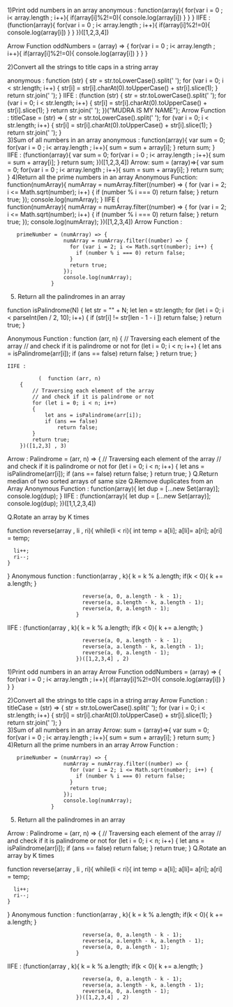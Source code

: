 1)Print odd numbers in an array
anonymous  :  function(array){
                  for(var i = 0 ; i< array.length ; i++){
                        if(array[i]%2!=0){
                           console.log(array[i])
                        } 
                   }
                }
IIFE :       (function(array){
             for(var i = 0 ; i< array.length ; i++){
                        if(array[i]%2!=0){
                           console.log(array[i])
                        } 
                   }
             })([1,2,3,4])
             
Arrow Function    oddNumbers = (array) => {
                   for(var i = 0 ; i< array.length ; i++){
                        if(array[i]%2!=0){
                           console.log(array[i])
                        } 
                   }
                        }
                        
   2)Convert all the strings to title caps in a string array
   
 anonymous :   function (str) {
                    str = str.toLowerCase().split(' ');
                    for (var i = 0; i < str.length; i++) {
                      str[i] = str[i].charAt(0).toUpperCase() + str[i].slice(1); 
                    } 
                    return str.join(' ');
                  }
IIFE : (function (str) {
                    str = str.toLowerCase().split(' ');
                    for (var i = 0; i < str.length; i++) {
                      str[i] = str[i].charAt(0).toUpperCase() + str[i].slice(1); 
                    } 
                    return str.join(' ');
                  })("MUDRA IS MY NAME");
 Arrow Function : titleCase = (str) => {
                    str = str.toLowerCase().split(' ');
                    for (var i = 0; i < str.length; i++) {
                      str[i] = str[i].charAt(0).toUpperCase() + str[i].slice(1); 
                    } 
                    return str.join(' ');
                  }            
3)Sum of all numbers in an array 
anonymous  :  function(array){
                  var sum = 0;
                  for(var i = 0 ; i< array.length ; i++){
                     sum = sum + array[i];
                   }
                   return sum;
                }
IIFE :       (function(array){
             var sum = 0;
                  for(var i = 0 ; i< array.length ; i++){
                     sum = sum + array[i];
                   }
                   return sum;
             })([1,2,3,4])
Arrow:       sum = (array)=>{
             var sum = 0;
                  for(var i = 0 ; i< array.length ; i++){
                     sum = sum + array[i];
                   }
                   return sum;
                   }
4)Return all the prime numbers in an array
    Anonymous Function:
                 function(numArray){
                      numArray = numArray.filter((number) => {
                        for (var i = 2; i <= Math.sqrt(number); i++) {
                          if (number % i === 0) return false;
                        }
                        return true;
                      });
                      console.log(numArray);
                  }
   IIFE 
                   (  
                   function(numArray){
                      numArray = numArray.filter((number) => {
                        for (var i = 2; i <= Math.sqrt(number); i++) {
                          if (number % i === 0) return false;
                        }
                        return true;
                      });
                      console.log(numArray);
                  })([1,2,3,4])
    Arrow Function :
    
       primeNumber = (numArray) => {
                      numArray = numArray.filter((number) => {
                        for (var i = 2; i <= Math.sqrt(number); i++) {
                          if (number % i === 0) return false;
                        }
                        return true;
                      });
                      console.log(numArray);
                  }
                  
5)  Return all the palindromes in an array

function isPalindrome(N)
    {
        let str = "" + N;
        let len = str.length;
        for (let i = 0; i < parseInt(len / 2, 10); i++)
        {
            if (str[i] != str[len - 1 - i ])
                return false;
        }
        return true;
    }
    
  Anonymous Function :  function (arr, n)
    {
        // Traversing each element of the array
        // and check if it is palindrome or not
        for (let i = 0; i < n; i++)
        {
            let ans = isPalindrome(arr[i]);
            if (ans == false)
                return false;
        }
        return true;
    }
    
    IIFE : 

              (  function (arr, n)
        {
            // Traversing each element of the array
            // and check if it is palindrome or not
            for (let i = 0; i < n; i++)
            {
                let ans = isPalindrome(arr[i]);
                if (ans == false)
                    return false;
            }
            return true;
        })([1,2,3] , 3)

Arrow : 
Palindrome = (arr, n) =>
    {
        // Traversing each element of the array
        // and check if it is palindrome or not
        for (let i = 0; i < n; i++)
        {
            let ans = isPalindrome(arr[i]);
            if (ans == false)
                return false;
        }
        return true;
    }
Q.Return median of two sorted arrays of same size
Q.Remove duplicates from an Array
Anonymous Function : function(array){
                        let dup = [...new Set(array)];
                        console.log(dup);
                      }
IIFE :                (function(array){
                        let dup = [...new Set(array)];
                        console.log(dup);
                       })([1,1,2,3,4])
                       

Q.Rotate an array by K times

function reverse(array , li , ri){
 while(li < ri){
      int temp = a[li];
      a[li]= a[ri];
      a[ri] = temp;
      
      li++;
      ri--;
    }
}
Anonymous function : function(array , k){
                          k = k % a.length;
                            if(k < 0){
                              k += a.length;
                            }

                            reverse(a, 0, a.length - k - 1);
                            reverse(a, a.length - k, a.length - 1);
                            reverse(a, 0, a.length - 1);
                          }
                          
   IIFE :   (function(array , k){
                          k = k % a.length;
                            if(k < 0){
                              k += a.length;
                            }

                            reverse(a, 0, a.length - k - 1);
                            reverse(a, a.length - k, a.length - 1);
                            reverse(a, 0, a.length - 1);
                          })([1,2,3,4] , 2)
                          
                          
                          
1)Print odd numbers in an array
Arrow Function    oddNumbers = (array) => {
                   for(var i = 0 ; i< array.length ; i++){
                        if(array[i]%2!=0){
                           console.log(array[i])
                        } 
                   }
                        }
                        
   2)Convert all the strings to title caps in a string array
   Arrow Function : titleCase = (str) => {
                    str = str.toLowerCase().split(' ');
                    for (var i = 0; i < str.length; i++) {
                      str[i] = str[i].charAt(0).toUpperCase() + str[i].slice(1); 
                    } 
                    return str.join(' ');
                  }            
3)Sum of all numbers in an array 
Arrow:       sum = (array)=>{
             var sum = 0;
                  for(var i = 0 ; i< array.length ; i++){
                     sum = sum + array[i];
                   }
                   return sum;
                   }
4)Return all the prime numbers in an array
    Arrow Function :
    
       primeNumber = (numArray) => {
                      numArray = numArray.filter((number) => {
                        for (var i = 2; i <= Math.sqrt(number); i++) {
                          if (number % i === 0) return false;
                        }
                        return true;
                      });
                      console.log(numArray);
                  }
                  
5)  Return all the palindromes in an array

Arrow : 
Palindrome = (arr, n) =>
    {
        // Traversing each element of the array
        // and check if it is palindrome or not
        for (let i = 0; i < n; i++)
        {
            let ans = isPalindrome(arr[i]);
            if (ans == false)
                return false;
        }
        return true;
    }
Q.Rotate an array by K times

function reverse(array , li , ri){
 while(li < ri){
      int temp = a[li];
      a[li]= a[ri];
      a[ri] = temp;
      
      li++;
      ri--;
    }
}
Anonymous function : function(array , k){
                          k = k % a.length;
                            if(k < 0){
                              k += a.length;
                            }

                            reverse(a, 0, a.length - k - 1);
                            reverse(a, a.length - k, a.length - 1);
                            reverse(a, 0, a.length - 1);
                          }
                          
   IIFE :   (function(array , k){
                          k = k % a.length;
                            if(k < 0){
                              k += a.length;
                            }

                            reverse(a, 0, a.length - k - 1);
                            reverse(a, a.length - k, a.length - 1);
                            reverse(a, 0, a.length - 1);
                          })([1,2,3,4] , 2)
                                                    


    
